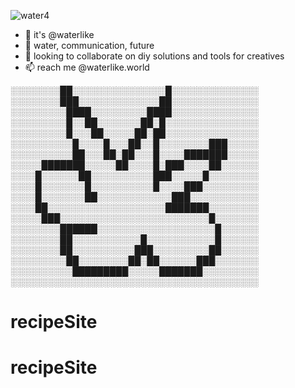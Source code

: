 ![water4](https://github.com/user-attachments/assets/fcfa1edd-f792-4997-902c-b132a5f529d6)



- 👋 it's @waterlike
- 👀 water, communication, future
- 💞️ looking to collaborate on diy solutions and tools for creatives
- 📫 reach me @waterlike.world

<!---
watelike/watelike is a ✨ special ✨ repository because its `README.md` (this file) appears on your GitHub profile.
You can click the Preview link to take a look at your changes.
--->




░░░░░░░░██░░░░░░░░░░░░░░░█░░░░░░░░░░░░░░
░░░░░░░░███░░░░░░░░░░░░░██░░░░░░░░░░░░░░
░░░░░░░░░████░░░░░░░░░████░░░░░░░░░░░░░░
░░░░░░░░░█░░██░░░░░░░██░█░░░░░░░░░░░░░░░
░░░░░░░░░█░░░██░░░░░██░██░░░░░░░░░░░░░░░
░░░░░░░░░░█░░░░█░░░██░░█░░░░░░░░███░░░░░
░░░░░░░░░░██░░░██░██░░░█░░░░███████░░░░░
░░░░░███████░░░░░██░░░░█░███░░░░██░░░░░░
░░░░█░░░░░░██░░░░░░░░░░███░░░░░█░░░░░░░░
░░░░█░░░░░░░█░░░░░░░░░░█░░░░███░░░░░░░░░
░░░░█░░░░░░░██░░░░░░░░░░░░███░░░░░░░░░░░
░░░░██░░░░░░░░░░░░░░░░░░░███████░░░░░░░░
░░░░░███░░░░░░░░░░░░░░░░░░░░░░░░█░░░░░░░
░░░░░░░░██████░░░░░░░░░░░░░░░░░░░█░░░░░░
░░░░░░░░██░░░░░░░░░░░█░░░░░░░░░░░█░░░░░░
░░░░░░░░██░░░░░░░░░░███░░░░░░░░░██░░░░░░
░░░░░░░░░██░░░░░░░░██░██░░░░░░███░░░░░░░
░░░░░░░░░░█████████░░░░░███████░░░░░░░░░
░░░░░░░░░░░░░░░░░░░░░░░░░░░░░░░░░░░░░░░░

# recipeSite
# recipeSite
